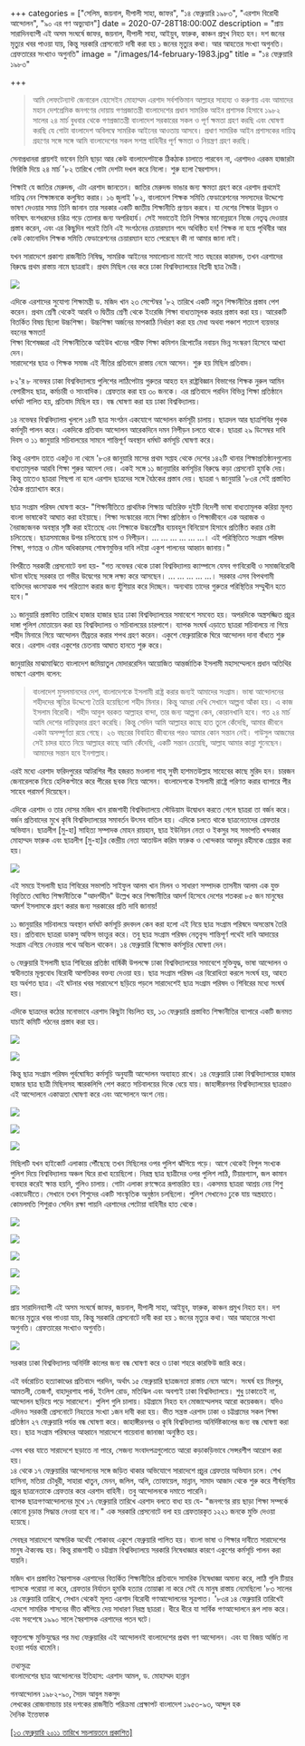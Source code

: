 +++
categories = ["সেলিম, জয়নাল, দীপালী সাহা, জাফর", "১৪ ফেব্রুয়ারি ১৯৮৩", "এরশাদ বিরোধী আন্দোলন", "৯০ এর গণ অভ্যুত্থান"]
date = 2020-07-28T18:00:00Z
description = "প্রায় সারাদিনব্যাপী এই অসম সংঘর্ষে জাফর, জয়নাল, দীপালী সাহা, আইয়ুব, ফারুক, কাঞ্চন প্রমুখ নিহত হন। দশ জনের মৃত্যুর খবর পাওয়া যায়, কিন্তু সরকারি প্রেসনোটে দাবী করা হয় ১ জনের মৃত্যুর কথা। আর আহতের সংখ্যা অগুনতি। গ্রেফতারের সংখ্যাও অগুনতি"
image = "/images/14-february-1983.jpg"
title = "১৪ ফেব্রুয়ারি ১৯৮৩"

+++
> আমি লেফটেন্যান্ট জেনারেল হোসেইন মোহাম্মদ এরশাদ সর্বশক্তিমান আল্লাহর সাহায্য ও করুণায় এবং আমাদের মহান দেশপ্রেমিক জনগণের দোয়ায় গণপ্রজাতন্ত্রী বাংলাদেশের প্রধান সামরিক আইন প্রশাসক হিসাবে ১৯৮২ সালের ২৪ মার্চ বুধবার থেকে গণপ্রজাতন্ত্রী বাংলাদেশ সরকারের সকল ও পূর্ণ ক্ষমতা গ্রহণ করছি এবং ঘোষণা করছি যে গোটা বাংলাদেশ অবিলম্বে সামরিক আইনের আওতায় আসবে। প্রধাণ সামরিক আইন প্রশাসকের দায়িত্ব গ্রহণের সঙ্গে সঙ্গে আমি বাংলাদেশের সকল সশস্ত্র বাহিনীর পূর্ণ ক্ষমতা ও নিয়ন্ত্রণ গ্রহণ করছি।

সেনাপ্রধানরা প্রায়শই ভাবেন তিনি ছাড়া আর কেউ বাংলাদেশটাকে ঠিকঠাক চালাতে পারবেন না, এরশাদও এরকম হাজারটা ফিরিস্তি দিয়ে ২৪ মার্চ '৮২ তারিখে গোটা দেশটা দখল করে নিলো। শুরু হলো স্বৈরশাসন।

শিক্ষাই যে জাতির মেরুদন্ড, এটা এরশাদ জানতেন। জাতির মেরুদন্ড ভাঙার জন্য ক্ষমতা গ্রহণ করে এরশাদ প্রথমেই দায়িত্ব নেন শিক্ষাঙ্গনকে কলুষিত করার। ১৬ জুলাই '৮২, বাংলাদেশ শিক্ষক সমিতি ফেডারেশনের সদস্যদের উদ্দেশ্যে ভাষণ দেওয়ার সময় তিনি জানান তার সরকার একটি জাতীয় শিক্ষানীতি প্রণয়ন করবে। যা দেশের শিক্ষার উন্নয়ন ও ভবিষ্যৎ বংশধরদের চরিত্র গড়ে তোলার জন্য অপরিহার্য। সেই সভাতেই তিনি শিক্ষার মানোন্নয়নে নিজে নেতৃত্ব দেওয়ার প্রস্তাব করেন, এবং এর কিছুদিন পরেই তিনি এই সংগঠনের চেয়ারম্যান পদে অধিষ্ঠিত হন! শিক্ষক না হয়ে পৃথিবীর আর কেউ কোনোদিন শিক্ষক সমিতি ফেডারেশনের চেয়ারম্যান হতে পেরেছেন কী না আমার জানা নাই।

যখন সারাদেশে প্রকাশ্য রাজনীতি নিষিদ্ধ, সামরিক আইনের সমালোচনা মানেই সাত বছরের কারাদন্ড, তখন এরশাদের বিরুদ্ধে প্রথম রাস্তায় নামে ছাত্ররাই। প্রথম মিছিল বের করে ঢাকা বিশ্ববিদ্যালয়ের বিপ্লবী ছাত্র মৈত্রী।

![](/images/12482800623_443b15b0de.jpg)

এদিকে এরশাদের সুযোগ্য শিক্ষামন্ত্রী ড. মজিদ খান ২৩ সেপ্টেম্বর '৮২ তারিখে একটি নতুন শিক্ষানীতির প্রস্তাব পেশ করেন। প্রথম শ্রেণী থেকেই আরবি ও দ্বিতীয় শ্রেণী থেকে ইংরেজি শিক্ষা বাধ্যতামূলক করার প্রস্তাব করা হয়। আরেকটি বিতর্কিত বিষয় ছিলো উচ্চশিক্ষা। উচ্চশিক্ষা অর্জনের মাপকাঠি নির্ধারণ করা হয় মেধা অথবা পঞ্চাশ শতাংশ ব্যয়ভার বহনের ক্ষমতা!  
শিক্ষা বিশেষজ্ঞরা এই শিক্ষানীতিকে আইউব খানের শরীফ শিক্ষা কমিশন রিপোর্টের নবায়ন ভিন্ন সংস্করণ হিসেবে আখ্যা দেন।  
সারাদেশের ছাত্র ও শিক্ষক সমাজ এই নীতির প্রতিবাদে রাস্তায় নেমে আসেন। শুরু হয় মিছিল প্রতিবাদ।

৮২'র ৮ নভেম্বর ঢাকা বিশ্ববিদ্যালয়ে পুলিশের লাঠিপেটায় গুরুতর আহত হন রাষ্ট্রবিজ্ঞান বিভাগের শিক্ষক নুরুল আমিন বেপারীসহ ছাত্র, কর্মচারী ও সাংবাদিক। গ্রেফতার করা হয় ৩০ জনকে। এর প্রতিবাদে পরদিন বিভিন্ন শিক্ষা প্রতিষ্ঠানে ধর্মঘট পালিত হয়, প্রতিবাদ মিছিল হয়। বন্ধ ঘোষণা করা হয় ঢাকা বিশ্ববিদ্যালয়।

১৪ নভেম্বর বিশ্ববিদ্যালয় খুললে ১৪টি ছাত্র সংগঠন একযোগে আন্দোলন কর্মসূচী চালায়। ছাত্রদল আর ছাত্রশিবির পৃথক কর্মসূচী পালন করে। একদিকে প্রতিবাদ আন্দোলন আরেকদিনে দমন নিপীড়ন চলতে থাকে। ছাত্ররা ২৯ ডিসেম্বর দাবি দিবস ও ১১ জানুয়ারি সচিবালয়ের সামনে শান্তিপূর্ণ অবস্থান ধর্মঘট কর্মসূচি ঘোষণা করে।

কিন্তু এরশাদ তাতে একটুও না থেমে '৮৩র জানুয়ারি মাসের প্রথম সপ্তাহ থেকে দেশের ১৪২টি থানার শিক্ষাপ্রতিষ্ঠানগুলোয় বাধ্যতামূলক আরবি শিক্ষা শুরুর আদেশ দেয়। একই সঙ্গে ১১ জানুয়ারির কর্মসূচির বিরুদ্ধে কড়া প্রেসনোট হুমকি দেয়। কিন্তু তাতেও ছাত্ররা পিছপা না হলে এরশাদ ছাত্রদের সঙ্গে বৈঠকের প্রস্তাব দেয়। ছাত্ররা ৭ জানুয়ারি '৮৩র সেই প্রস্তাবিত বৈঠক প্রত্যাখ্যান করে।

ছাত্র সংগ্রাম পরিষদ ঘোষণা করে- "শিক্ষানীতিতে প্রাথমিক শিক্ষায় অতিরিক্ত দুইটি বিদেশী ভাষা বাধ্যতামূলক করিয়া মূলত বাংলা ভাষাকেই আঘাত করা হইয়াছে। শিক্ষা সংস্কারের নামে শিক্ষা প্রতিষ্ঠান ও শিক্ষাজীবনে এক অরাজক ও নৈরাজ্যজনক অবস্থার সৃষ্টি করা হইতেছে এবং শিক্ষাকে উচ্চশ্রেণীর ব্যয়বহুল বিনিয়োগ হিসাবে প্রতিষ্ঠিত করার চেষ্টা চলিতেছে। ছাত্রসমাজের উপর চলিতেছে চাপ ও নিপীড়ন। ... ... ... ... ... ...। এই পরিস্থিতিতে সংগ্রাম পরিষদ শিক্ষা, গণতন্ত্র ও মৌল অধিকারসহ শোষণমুক্তির দাবি লইয়া একুশ পালনের আহ্বান জানায়।"

বিপরীতে সরকারী প্রেসনোটে বলা হয়- "গত নভেম্বর থেকে ঢাকা বিশ্ববিদ্যালয় ক্যাম্পাসে যেসব গণবিরোধী ও সমাজবিরোধী ঘটনা ঘটছে সরকার তা গভীর উদ্বেগের সঙ্গে লক্ষ্য করে আসছেন। ... ... ... ... ...। সরকার এসব বিপথগামী ব্যক্তিদের ধ্বংসাত্মক পথ পরিত্যাগ করার জন্য হুঁশিয়ার করে দিচ্ছেন। অন্যথায় তাদের গুরুতর পরিস্থিতির সম্মুখীন হতে হবে।"

১১ জানুয়ারি প্রস্তাবিত তারিখে হাজার হাজার ছাত্র ঢাকা বিশ্ববিদ্যালয়ের সমাবেশে সমবেত হয়। অপরদিকে অস্ত্রসজ্জিত প্রচুর দাঙ্গা পুলিশ মোতায়েন করা হয় বিশ্ববিদ্যালয় ও সচিবালয়ের চারপাশে। ব্যাপক সংঘর্ষ এড়াতে ছাত্ররা সচিবালয়ে না গিয়ে শহীদ মিনারে গিয়ে আন্দোলন তীব্রতর করার শপথ গ্রহণ করেন। একুশে ফেব্রুয়ারিকে ঘিরে আন্দোলন দানা বাঁধতে শুরু করে। এরশাদ এবার একুশের চেতনায় আঘাত হানতে শুরু করে।

জানুয়ারির মাঝামাঝিতে বাংলাদেশ জমিয়াতুল মোদাররেসিন আয়োজিত আন্তর্জাতিক ইসলামী মহাসম্মেলনে প্রধান অতিথির ভাষণে এরশাদ বলেন:

> বাংলাদেশ মুসলমানদের দেশ, বাংলাদেশকে ইসলামী রাষ্ট্র করার জন্যই আমাদের সংগ্রাম। ভাষা আন্দোলনের শহীদদের স্মৃতির উদ্দেশ্যে তৈরি হয়েছিলো শহীদ মিনার। কিন্তু আমরা দেখি সেখানে আল্পনা আঁকা হয়। এ কাজ ইসলাম বিরোধী। শহীদ আবুল বরকত আল্লাহর বান্দা, তার জন্য আল্পনা কেন, কোরানখানি হবে। গত ২৪ মার্চ আমি দেশের দায়িত্বভার গ্রহণ করেছি। কিন্তু সেদিন আমি আল্লাহর কাছে হাত তুলে কেঁদেছি, আমার জীবনে একটা অসম্পূর্ণতা রয়ে গেছে। ২৬ বছরের বিবাহিত জীবনের পরও আমার কোন সন্তান নেই। গাউসুল আজমের সেই চাদর হাতে নিয়ে আল্লাহর কাছে আমি কেঁদেছি, একটি সন্তান চেয়েছি, আল্লাহ আমার কান্না শুনেছেন। আমাদের সন্তান হবে ইনশাল্লাহ।

এরই মধ্যে এরশাদ ফরিদপুরের আটরশির পীর হজরত মওলানা শাহ্ সুফী হাশমতউল্লাহ সাহেবের কাছে মুরিদ হন। চারজন জেনারেলকে নিয়ে হেলিকপ্টারে করে পীরের ছবক নিয়ে আসেন। বাংলাদেশকে ইসলামী রাষ্ট্রে পরিণত করার ব্যাপারে পীর সাহেব পরামর্শ দিয়েছেন।

এদিকে এরশাদ ও তার দোসর মজিদ খান রাজশাহী বিশ্ববিদ্যালয়ে স্টেডিয়াম উদ্বোধন করতে গেলে ছাত্ররা তা বর্জন করে। বর্জন প্রতিবাদের মুখে কৃষি বিশ্ববিদ্যালয়ের সমাবর্তন উৎসব বাতিল হয়। এদিকে চলতে থাকে ছাত্রনেতাদের গ্রেফতার অভিযান। ছাত্রলীগ \[মু-হা\] সাহিত্য সম্পাদক মোহন রায়হান, ছাত্র ইউনিয়ন নেতা ও ইকসুর সহ সভাপতি খন্দকার মোহাম্মদ ফারুক এবং ছাত্রলীগ \[মু-হা\]র কেন্দ্রীয় নেতা আতাউল করিম ফারুক ও খোন্দকার আবদুর রহীমকে গ্রেপ্তার করা হয়।

![](/images/3.jpg)

এই সময়ে ইসলামী ছাত্র শিবিরের সভাপতি সাইফুল আলম খান মিলন ও সাধারণ সম্পাদক তাসনীম আলম এক যুক্ত বিবৃতিতে ঘোষিত শিক্ষানীতিকে "আদর্শহীন" উল্লেখ করে শিক্ষানীতির আদর্শ হিসেবে দেশের শতকরা ৮৫ জন মানুষের আদর্শ ইসলামকে গ্রহণ করার জন্য সরকারের প্রতি দাবি জানায়!

১১ জানুয়ারির সচিবালয়ে অবস্থান ধর্মঘট কর্মসূচি রদবদল কেন করা হলো এই নিয়ে ছাত্র সংগ্রাম পরিষদে অসন্তোষ তৈরি হয়। প্রতিবাদে ছাত্ররা ডাকসু অফিস ভাংচুর করে। তবু ছাত্র সংগ্রাম পরিষদ নেতৃবৃন্দ শান্তিপূর্ণ পথেই দাবি আদায়ের সংগ্রাম এগিয়ে নেওয়ার পথে অবিচল থাকেন। ১৪ ফেব্রুয়ারি বিক্ষোভ কর্মসূচির ঘোষণা দেন।

৬ ফেব্রুয়ারি ইসলামী ছাত্র শিবিরের প্রতিষ্ঠা বার্ষিকী উপলক্ষে ঢাকা বিশ্ববিদ্যালয়ের সমাবেশে মুক্তিযুদ্ধ, ভাষা আন্দোলন ও স্বাধীনতার মূল্যবোধ বিরোধী আপত্তিকর বক্তব্য দেওয়া হয়। ছাত্র সংগ্রাম পরিষদ এর বিরোধিতা করলে সংঘর্ষ হয়, আহত হয় অর্ধশত ছাত্র। এই ঘটনার খবর সারাদেশে ছড়িয়ে পড়লে সারাদেশেই ছাত্র সংগ্রাম পরিষদ ও শিবিরের মধ্যে সংঘর্ষ হয়।

এদিকে ছাত্রদের কঠোর মনোভাবে এরশাদ কিছুটা বিচলিত হয়, ১৩ ফেব্রুয়ারি প্রস্তাবিত শিক্ষানীতির ব্যাপারে একটি জনমত যাচাই কমিটি গঠনের প্রস্তাব করা হয়।

![](/images/4.jpg)

![](/images/5.jpg)

কিন্তু ছাত্র সংগ্রাম পরিষদ পূর্বঘোষিত কর্মসূচি অনুযায়ী আন্দোলন অব্যাহত রাখে। ১৪ ফেব্রুয়ারি ঢাকা বিশ্ববিদ্যালয়ের হাজার হাজার ছাত্র ছাত্রী মিছিলসহ স্মারকলিপি পেশ করতে সচিবালয়ের দিকে ধেয়ে যায়। জাহাঙ্গীরনগর বিশ্ববিদ্যালয়ের ছাত্ররাও এই আন্দোলনে একাত্মতা ঘোষণা করে এবং আন্দোলনে অংশ নেয়।

![](/images/6.jpg)

![](/images/7.jpg)

![](/images/8.jpg)

মিছিলটি যখন হাইকোর্ট এলাকায় পৌঁছেছে তখন মিছিলের ওপর পুলিশ ঝাঁপিয়ে পড়ে। আগে থেকেই বিপুল সংখ্যক পুলিশ দিয়ে বিশ্ববিদ্যালয় অঞ্চল ঘিরে রাখা হয়েছিলো। নিরস্ত্র ছাত্র ছাত্রীদের ওপর পুলিশ লাঠি, টিয়ারগ্যাস, জল কামান ব্যবহার করেই ক্ষান্ত হয়নি, গুলিও চালায়। গোটা এলাকা রণক্ষেত্রে রূপান্তরিত হয়। একসময় ছাত্ররা আশ্রয় নেয় শিশু একাডেমীতে। সেখানে তখন শিশুদের একটি সাংস্কৃতিক অনুষ্ঠান চলছিলো। পুলিশ সেখানেও ঢুকে যায় অস্ত্রহাতে। কোমলমতি শিশুরাও সেদিন রক্ষা পায়নি এরশাদের পেটোয়া বাহিনীর হাত থেকে।

![](/images/9.jpg)

![](/images/10.jpg)

![](/images/11.jpg)

![](/images/12.jpg)

![](/images/13.jpg)

প্রায় সারাদিনব্যাপী এই অসম সংঘর্ষে জাফর, জয়নাল, দীপালী সাহা, আইয়ুব, ফারুক, কাঞ্চন প্রমুখ নিহত হন। দশ জনের মৃত্যুর খবর পাওয়া যায়, কিন্তু সরকারি প্রেসনোটে দাবী করা হয় ১ জনের মৃত্যুর কথা। আর আহতের সংখ্যা অগুনতি। গ্রেফতারের সংখ্যাও অগুনতি।

![](/images/14.jpg)

সরকার ঢাকা বিশ্ববিদ্যালয় অনির্দিষ্ট কালের জন্য বন্ধ ঘোষণা করে ও ঢাকা শহরে কারফিউ জারি করে।

এই বর্বরোচিত হত্যাকাণ্ডের প্রতিবাদে পরদিন, অর্থাৎ ১৫ ফেব্রুয়ারি ছাত্রজনতা রাস্তায় নেমে আসে। সংঘর্ষ হয় মিরপুর, আমতলী, তেজগাঁ, বাহাদুরশাহ পার্ক, ইংলিশ রোড, মতিঝিল এবং অবশ্যই ঢাকা বিশ্ববিদ্যালয়ে। শুধু ঢাকাতেই না, আন্দোলন ছড়িয়ে পড়ে সারাদেশে। পুলিশ গুলি চালায়। চট্টগ্রামে নিহত হন মোজাম্মেলসহ আরো কয়েকজন। যদিও এদিনও সরকারী প্রেসনোটে নিহতের সংখ্যা ১জন দাবী করা হয়। ভীত সন্ত্রস্ত এরশাদ ঢাকা ও চট্টগ্রামের সকল শিক্ষা প্রতিষ্ঠান ২৭ ফেব্রুয়ারি পর্যন্ত বন্ধ ঘোষণা করে। জাহাঙ্গীরনগর ও কৃষি বিশ্ববিদ্যালয় অনির্দিষ্টকালের জন্য বন্ধ ঘোষণা করা হয়। ছাত্র সংগ্রাম পরিষদের আহ্বানে সারাদেশে গায়েবানা জানাজা অনুষ্ঠিত হয়।

এসব খবর যাতে সারাদেশে ছড়াতে না পারে, সেজন্য সংবাদপত্রগুলোতে আরো কড়াকড়িভাবে সেন্সরশীপ আরোপ করা হয়।  
১৪ থেকে ১৭ ফেব্রুয়ারির আন্দোলনের সঙ্গে জড়িত থাকার অভিযোগে সারাদেশে প্রচুর গ্রেফতার অভিযান চলে। শেখ হাসিনা, মতিয়া চৌধুরী, সাহারা খাতুন, মেনন, জলিল, অলি, তোফায়েল, মান্নান, সামাদ আজাদ থেকে শুরু করে শীর্ষস্থানীয় প্রচুর ছাত্রনেতাকে গ্রেফতার করে এরশাদ বাহিনী। তবু আন্দোলনকে দমাতে পারেনি।  
ব্যাপক ছাত্রগণআন্দোলনের মুখে ১৭ ফেব্রুয়ারি তারিখে এরশাদ বলতে বাধ্য হয় যে- "জনগণের রায় ছাড়া শিক্ষা সম্পর্কে কোনো চূড়ান্ত সিদ্ধান্ত নেওয়া হবে না।" এক সরকারি প্রেসনোটে বলা হয় গ্রেফতারকৃত ১২২১ জনকে মুক্তি দেওয়া হয়েছে।

সেবছর সারাদেশে আক্ষরিক অর্থেই শোকাবহ একুশে ফেব্রুয়ারি পালিত হয়। বাংলা ভাষা ও শিক্ষার দাবীতে সারাদেশের মানুষ ঐক্যবদ্ধ হয়। কিন্তু রাজশাহী ও চট্টগ্রাম বিশ্ববিদ্যালয়ে সরকারি নিষেধাজ্ঞার কারণে একুশের কর্মসূচি পালন করা যায়নি।

মজিদ খান প্রস্তাবিত স্বৈরশাসক এরশাদের বিতর্কিত শিক্ষানীতির প্রতিবাদে সামরিক নিষেধাজ্ঞা অমান্য করে, লাঠি গুলি টিয়ার গ্যাসকে পরোয়া না করে, গ্রেফতার নির্যাতন হুমকি হত্যার তোয়াক্কা না করে সেই যে মানুষ রাস্তায় নেমেছিলো '৮৩ সালের ১৪ ফেব্রুয়ারি তারিখে, সেখান থেকেই মূলত এরশাদ বিরোধী গণআন্দোলনের সূত্রপাত। '৮৩র ১৪ ফেব্রুয়ারি তারিখেই এদেশে সামরিক শাসনের ভীত কাঁপিয়ে দেয় সাধারণ নিরস্ত্র ছাত্ররা। ধীরে ধীরে যা সার্বিক গণআন্দোলনে রূপ লাভ করে। এবং সবশেষে ১৯৯০ সালে স্বৈরশাসক এরশাদের পতন ঘটে।

বস্তুতপক্ষে মুক্তিযুদ্ধের পর মধ্য ফেব্রুয়ারির এই আন্দোলনই বাংলাদেশের প্রথম গণ আন্দোলন। এবং যা বিজয় অর্জিত না হওয়া পর্যন্ত থামেনি।

_তথ্যসূত্র:_  
বাংলাদেশের ছাত্র আন্দোলনের ইতিহাস: এরশাদ আমল, ড. মোহাম্মদ হান্নান

গনআন্দোলন ১৯৮২-৯০, সৈয়দ আবুল মকসুদ  
লেখকের রোজনামচায় চার দশকের রাজনীতি পরিক্রমা প্রেক্ষাপট বাংলাদেশ ১৯৫৩-৯৩, আব্দুল হক  
দৈনিক ইত্তেফাক

[\[১৩ ফেব্রুয়ারি ২০১১ তারিখে সচলায়তনে প্রকাশিত\]](http://www.sachalayatan.com/nazrul_islam/37626)